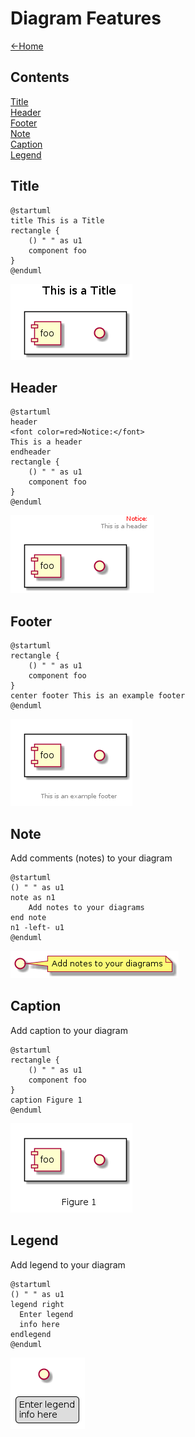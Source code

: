# Diagram Features

[<-Home](../README.md)

## Contents
[Title](#title)<br>
[Header](#header)<br>
[Footer](#footer)<br>
[Note](#note)<br>
[Caption](#caption)<br>
[Legend](#legend)<br>

<a name="title"/>

## Title

```plantuml
@startuml
title This is a Title
rectangle {
    () " " as u1
    component foo
}
@enduml
```

![Title](title.png)

<a name="header"/>

## Header

```plantuml
@startuml
header
<font color=red>Notice:</font>
This is a header
endheader
rectangle {
    () " " as u1
    component foo
}
@enduml
```

![Header](header.png)

<a name="footer"/>

## Footer

```plantuml
@startuml
rectangle {
    () " " as u1
    component foo
}
center footer This is an example footer
@enduml
```

![Footer](footer.png)

<a name="note"/>

## Note

Add comments (notes) to your diagram

```plantuml
@startuml
() " " as u1
note as n1
    Add notes to your diagrams
end note
n1 -left- u1
@enduml
```

![Note](note.png)

<a name="caption"/>

## Caption

Add caption to your diagram

```plantuml
@startuml
rectangle {
    () " " as u1
    component foo
}
caption Figure 1
@enduml
```

![Caption](caption.png)

<a name="legend"/>

## Legend

Add legend to your diagram

```plantuml
@startuml
() " " as u1
legend right
  Enter legend
  info here
endlegend
@enduml
```

![Legend](legend.png)